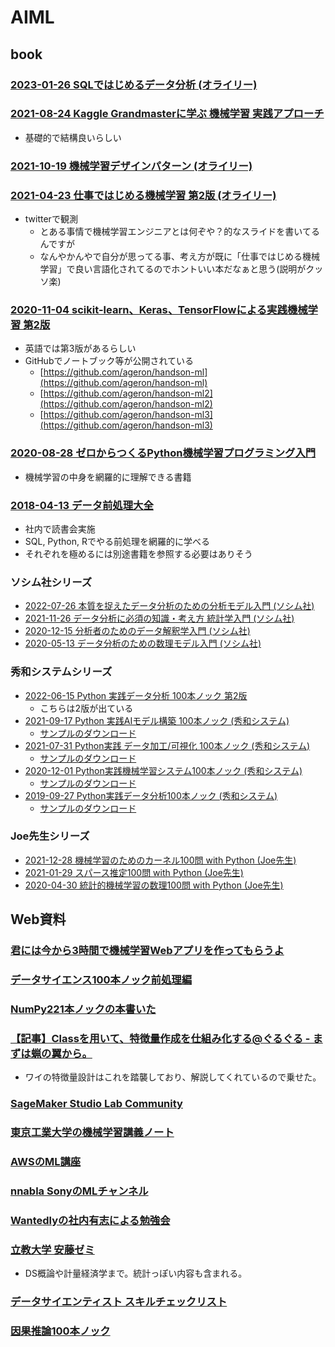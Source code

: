 # AIML

## book

### [2023-01-26 SQLではじめるデータ分析 (オライリー)](https://www.amazon.co.jp/dp/4814400209)

### [2021-08-24 Kaggle Grandmasterに学ぶ 機械学習 実践アプローチ](https://www.amazon.co.jp/dp/4839974985)

- 基礎的で結構良いらしい

### [2021-10-19 機械学習デザインパターン (オライリー)](https://www.oreilly.co.jp/books/9784873119564/)

### [2021-04-23 仕事ではじめる機械学習 第2版 (オライリー)](https://www.amazon.co.jp/dp/4873119472)

- twitterで観測
  - とある事情で機械学習エンジニアとは何ぞや？的なスライドを書いてるんですが
  - なんやかんやで自分が思ってる事、考え方が既に「仕事ではじめる機械学習」で良い言語化されてるのでホントいい本だなぁと思う(説明がクッソ楽)

### [2020-11-04 scikit-learn、Keras、TensorFlowによる実践機械学習 第2版](https://www.amazon.co.jp/dp/4873119286)

- 英語では第3版があるらしい
- GitHubでノートブック等が公開されている
  - [https://github.com/ageron/handson-ml](https://github.com/ageron/handson-ml)
  - [https://github.com/ageron/handson-ml2](https://github.com/ageron/handson-ml2)
  - [https://github.com/ageron/handson-ml3](https://github.com/ageron/handson-ml3)

### [2020-08-28 ゼロからつくるPython機械学習プログラミング入門](https://www.kspub.co.jp/book/detail/5206126.html)

- 機械学習の中身を網羅的に理解できる書籍

### [2018-04-13 データ前処理大全](https://www.amazon.co.jp/dp/4774196479)

- 社内で読書会実施
- SQL, Python, Rでやる前処理を網羅的に学べる
- それぞれを極めるには別途書籍を参照する必要はありそう

### ソシム社シリーズ

- [2022-07-26 本質を捉えたデータ分析のための分析モデル入門 (ソシム社)](https://www.amazon.co.jp/dp/4802613776)
- [2021-11-26 データ分析に必須の知識・考え方 統計学入門 (ソシム社)](https://www.amazon.co.jp/dp/4802613199)
- [2020-12-15 分析者のためのデータ解釈学入門 (ソシム社)](https://www.amazon.co.jp/dp/4802612907)
- [2020-05-13 データ分析のための数理モデル入門 (ソシム社)](https://www.amazon.co.jp/dp/4802612494)

### 秀和システムシリーズ

- [2022-06-15 Python 実践データ分析 100本ノック 第2版 ](https://www.amazon.co.jp/dp/B0B3LQHK1L)
  - こちらは2版が出ている
- [2021-09-17 Python 実践AIモデル構築 100本ノック (秀和システム)](https://www.amazon.co.jp/dp/4798064408)
  - [サンプルのダウンロード](https://www.shuwasystem.co.jp/support/7980html/6440.html)
- [2021-07-31 Python実践 データ加工/可視化 100本ノック (秀和システム)](https://www.amazon.co.jp/dp/4798064394)
  - [サンプルのダウンロード](https://www.shuwasystem.co.jp/support/7980html/6439.html)
- [2020-12-01 Python実践機械学習システム100本ノック (秀和システム)](https://www.amazon.co.jp/dp/479806341X)
  - [サンプルのダウンロード](https://www.shuwasystem.co.jp/support/7980html/6341.html)
- [2019-09-27 Python実践データ分析100本ノック (秀和システム)](https://www.amazon.co.jp/dp/4798058750)
  - [サンプルのダウンロード](https://www.shuwasystem.co.jp/support/7980html/5875.html)

### Joe先生シリーズ

- [2021-12-28 機械学習のためのカーネル100問 with Python (Joe先生)](https://www.kyoritsu-pub.co.jp/book/b10003381.html)
- [2021-01-29 スパース推定100問 with Python (Joe先生)](https://www.kyoritsu-pub.co.jp/book/b10003298.html)
- [2020-04-30 統計的機械学習の数理100問 with Python (Joe先生)](https://www.kyoritsu-pub.co.jp/book/b10003244.html)

## Web資料

### [君には今から3時間で機械学習Webアプリを作ってもらうよ](https://zenn.dev/alivelimb/articles/20220528-streamlit-ml-app)

### [データサイエンス100本ノック前処理編](https://github.com/The-Japan-DataScientist-Society/100knocks-preprocess)

### [NumPy221本ノックの本書いた](https://zenn.dev/koshian2/articles/786253ece74408)

### [【記事】Classを用いて、特徴量作成を仕組み化する@ぐるぐる - まずは蝋の翼から。](https://knknkn.hatenablog.com/entry/2021/06/08/172633)

- ワイの特徴量設計はこれを踏襲しており、解説してくれているので乗せた。

### [SageMaker Studio Lab Community](https://github.com/aws-sagemaker-jp/awesome-studio-lab-jp)

### [東京工業大学の機械学習講義ノート](https://chokkan.github.io/mlnote/)

### [AWSのML講座](https://www.youtube.com/channel/UC12LqyqTQYbXatYS9AA7Nuw/playlists)

### [nnabla SonyのMLチャンネル](https://www.youtube.com/channel/UCOELxR-yS2EbjBxQ0hx4yBw)

### [Wantedlyの社内有志による勉強会](https://github.com/wantedly/machine-learning-round-table)

### [立教大学 安藤ゼミ](https://sites.google.com/site/michihito7ando/lectures)

- DS概論や計量経済学まで。統計っぽい内容も含まれる。

### [データサイエンティスト スキルチェックリスト](https://the-japan-datascientist-society.github.io/skills-checklist-viewer/)

### [因果推論100本ノック](https://zenn.dev/s1ok69oo/articles/909ca2e858f43c)